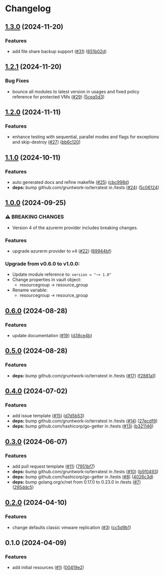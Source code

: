 # Changelog

## [1.3.0](https://github.com/CloudNationHQ/terraform-azure-rsv/compare/v1.2.1...v1.3.0) (2024-11-20)


### Features

* add file share backup support ([#31](https://github.com/CloudNationHQ/terraform-azure-rsv/issues/31)) ([651b02d](https://github.com/CloudNationHQ/terraform-azure-rsv/commit/651b02d7169d7e01ffdd2eb7680dcdecf0a62020))

## [1.2.1](https://github.com/CloudNationHQ/terraform-azure-rsv/compare/v1.2.0...v1.2.1) (2024-11-20)


### Bug Fixes

* bounce all modules to latest version in usages and fixed policy reference for protected VMs ([#29](https://github.com/CloudNationHQ/terraform-azure-rsv/issues/29)) ([5cea5d3](https://github.com/CloudNationHQ/terraform-azure-rsv/commit/5cea5d32e9999a4b17de04e873228941abfdf65b))

## [1.2.0](https://github.com/CloudNationHQ/terraform-azure-rsv/compare/v1.1.0...v1.2.0) (2024-11-11)


### Features

* enhance testing with sequential, parallel modes and flags for exceptions and skip-destroy ([#27](https://github.com/CloudNationHQ/terraform-azure-rsv/issues/27)) ([bb6c120](https://github.com/CloudNationHQ/terraform-azure-rsv/commit/bb6c120bd9b55ab3920fb78d5c8692288e0ef3a3))

## [1.1.0](https://github.com/CloudNationHQ/terraform-azure-rsv/compare/v1.0.0...v1.1.0) (2024-10-11)


### Features

* auto generated docs and refine makefile ([#25](https://github.com/CloudNationHQ/terraform-azure-rsv/issues/25)) ([cbc998d](https://github.com/CloudNationHQ/terraform-azure-rsv/commit/cbc998dd60faf3b57b765090835587da0099109b))
* **deps:** bump github.com/gruntwork-io/terratest in /tests ([#24](https://github.com/CloudNationHQ/terraform-azure-rsv/issues/24)) ([5c06124](https://github.com/CloudNationHQ/terraform-azure-rsv/commit/5c061246220b440820ad5a3bd58ee4c7544b2edc))

## [1.0.0](https://github.com/CloudNationHQ/terraform-azure-rsv/compare/v0.6.0...v1.0.0) (2024-09-25)


### ⚠ BREAKING CHANGES

* Version 4 of the azurerm provider includes breaking changes.

### Features

* upgrade azurerm provider to v4 ([#22](https://github.com/CloudNationHQ/terraform-azure-rsv/issues/22)) ([89944bf](https://github.com/CloudNationHQ/terraform-azure-rsv/commit/89944bfe2dbaa27a74ac54d614c10a6c722db0b9))

### Upgrade from v0.6.0 to v1.0.0:

- Update module reference to: `version = "~> 1.0"`
- Change properties in vault object:
  - resourcegroup -> resource_group
- Rename variable:
  - resourcegroup -> resource_group

## [0.6.0](https://github.com/CloudNationHQ/terraform-azure-rsv/compare/v0.5.0...v0.6.0) (2024-08-28)


### Features

* update documentation ([#19](https://github.com/CloudNationHQ/terraform-azure-rsv/issues/19)) ([d38ce4b](https://github.com/CloudNationHQ/terraform-azure-rsv/commit/d38ce4b1c5ba712693103887d9759a1d39b6c44e))

## [0.5.0](https://github.com/CloudNationHQ/terraform-azure-rsv/compare/v0.4.0...v0.5.0) (2024-08-28)


### Features

* **deps:** bump github.com/gruntwork-io/terratest in /tests ([#17](https://github.com/CloudNationHQ/terraform-azure-rsv/issues/17)) ([f2881a1](https://github.com/CloudNationHQ/terraform-azure-rsv/commit/f2881a195fd040a08fb4dea156a5d4e46db6d71e))

## [0.4.0](https://github.com/CloudNationHQ/terraform-azure-rsv/compare/v0.3.0...v0.4.0) (2024-07-02)


### Features

* add issue template ([#15](https://github.com/CloudNationHQ/terraform-azure-rsv/issues/15)) ([d7d5b53](https://github.com/CloudNationHQ/terraform-azure-rsv/commit/d7d5b531c00797326da3737fb6e7d1ae118fdff9))
* **deps:** bump github.com/gruntwork-io/terratest in /tests ([#14](https://github.com/CloudNationHQ/terraform-azure-rsv/issues/14)) ([27ecdf9](https://github.com/CloudNationHQ/terraform-azure-rsv/commit/27ecdf96d39f4292e0468cf3ea25202d951655d0))
* **deps:** bump github.com/hashicorp/go-getter in /tests ([#13](https://github.com/CloudNationHQ/terraform-azure-rsv/issues/13)) ([b321146](https://github.com/CloudNationHQ/terraform-azure-rsv/commit/b3211465bf0d948032576a2612fc43974a40d164))

## [0.3.0](https://github.com/CloudNationHQ/terraform-azure-rsv/compare/v0.2.0...v0.3.0) (2024-06-07)


### Features

* add pull request template ([#11](https://github.com/CloudNationHQ/terraform-azure-rsv/issues/11)) ([7951bf7](https://github.com/CloudNationHQ/terraform-azure-rsv/commit/7951bf7edffe71a92fbc6ef68eeb6520ea73a2cb))
* **deps:** bump github.com/gruntwork-io/terratest in /tests ([#10](https://github.com/CloudNationHQ/terraform-azure-rsv/issues/10)) ([b5f0493](https://github.com/CloudNationHQ/terraform-azure-rsv/commit/b5f0493f562ea07c058be0d7ae521a2566bd22e0))
* **deps:** bump github.com/hashicorp/go-getter in /tests ([#8](https://github.com/CloudNationHQ/terraform-azure-rsv/issues/8)) ([4026c3d](https://github.com/CloudNationHQ/terraform-azure-rsv/commit/4026c3dd387c0773a5a44685e4bf39a806b49006))
* **deps:** bump golang.org/x/net from 0.17.0 to 0.23.0 in /tests ([#7](https://github.com/CloudNationHQ/terraform-azure-rsv/issues/7)) ([295ddc5](https://github.com/CloudNationHQ/terraform-azure-rsv/commit/295ddc538674c4a6137c823c5046650738039ae6))

## [0.2.0](https://github.com/CloudNationHQ/terraform-azure-rsv/compare/v0.1.0...v0.2.0) (2024-04-10)


### Features

* change defaults classic vmware replication ([#3](https://github.com/CloudNationHQ/terraform-azure-rsv/issues/3)) ([cc5d9b1](https://github.com/CloudNationHQ/terraform-azure-rsv/commit/cc5d9b1e89173c559e259a13b8717464fcb8e814))

## 0.1.0 (2024-04-09)


### Features

* add initial resources ([#1](https://github.com/CloudNationHQ/terraform-azure-rsv/issues/1)) ([00419e2](https://github.com/CloudNationHQ/terraform-azure-rsv/commit/00419e2250a50a0ca1c0248bcc1cefc6951f3fde))
